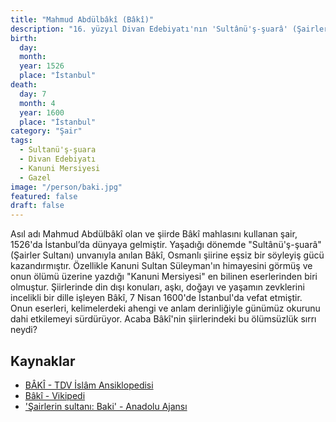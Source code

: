 ```yaml
---
title: "Mahmud Abdülbâkî (Bâkî)"
description: "16. yüzyıl Divan Edebiyatı'nın 'Sultânü'ş-şuarâ' (Şairler Sultanı) olarak anılan, gazel ve kasideleriyle tanınan büyük Osmanlı şairi."
birth:
  day: 
  month: 
  year: 1526
  place: "İstanbul"
death:
  day: 7
  month: 4
  year: 1600
  place: "İstanbul"
category: "Şair"
tags:
  - Sultanü'ş-şuara
  - Divan Edebiyatı
  - Kanuni Mersiyesi
  - Gazel
image: "/person/baki.jpg"
featured: false
draft: false
---
```


Asıl adı Mahmud Abdülbâkî olan ve şiirde Bâkî mahlasını kullanan şair, 1526'da İstanbul’da dünyaya gelmiştir. Yaşadığı dönemde "Sultânü'ş-şuarâ" (Şairler Sultanı) unvanıyla anılan Bâkî, Osmanlı şiirine eşsiz bir söyleyiş gücü kazandırmıştır. Özellikle Kanuni Sultan Süleyman'ın himayesini görmüş ve onun ölümü üzerine yazdığı "Kanuni Mersiyesi" en bilinen eserlerinden biri olmuştur. Şiirlerinde din dışı konuları, aşkı, doğayı ve yaşamın zevklerini incelikli bir dille işleyen Bâkî, 7 Nisan 1600'de İstanbul'da vefat etmiştir. Onun eserleri, kelimelerdeki ahengi ve anlam derinliğiyle günümüz okurunu dahi etkilemeyi sürdürüyor. Acaba Bâkî'nin şiirlerindeki bu ölümsüzlük sırrı neydi?

## Kaynaklar

- [BÂKÎ - TDV İslâm Ansiklopedisi](https://islamansiklopedisi.org.tr/baki)
- [Bâkî - Vikipedi](https://tr.wikipedia.org/wiki/B%C3%A2k%C3%AE)
- ['Şairlerin sultanı: Baki' - Anadolu Ajansı](https://www.aa.com.tr/tr/kultur-sanat/sairlerin-sultani-baki/1795173)